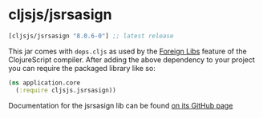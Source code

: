 # cljsjs/jsrsasign

[](dependency)
```clojure
[cljsjs/jsrsasign "8.0.6-0"] ;; latest release
```
[](/dependency)

This jar comes with `deps.cljs` as used by the [Foreign Libs][flibs] feature
of the ClojureScript compiler. After adding the above dependency to your project
you can require the packaged library like so:

```clojure
(ns application.core
  (:require cljsjs.jsrsasign))
```

Documentation for the jsrsasign lib can be found [on its GitHub page](https://github.com/kjur/jsrsasign)

[flibs]: https://clojurescript.org/reference/packaging-foreign-deps
